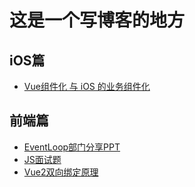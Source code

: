 # 这是一个写博客的地方

## iOS篇

- [Vue组件化 与 iOS 的业务组件化](https://gu0315.github.io/blog/iOS/Vue%E7%BB%84%E4%BB%B6%E5%8C%96%20%E4%B8%8E%20iOS%20%E7%9A%84%E4%B8%9A%E5%8A%A1%E7%BB%84%E4%BB%B6%E5%8C%96)

## 前端篇
- [EventLoop部门分享PPT](https://github.com/gu0315/blog/blob/main/%E5%89%8D%E7%AB%AF/EventLoop.key)
- [JS面试题](https://github.com/gu0315/blog/blob/main/%E5%89%8D%E7%AB%AF/JS%E7%9B%B8%E5%85%B3.md)
- [Vue2双向绑定原理](https://github.com/gu0315/blog/blob/main/%E5%89%8D%E7%AB%AF/Vue2%E5%8F%8C%E5%90%91%E7%BB%91%E5%AE%9A%E5%8E%9F%E7%90%86)

